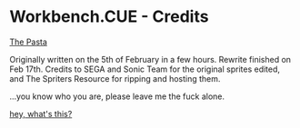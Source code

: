 # Workbench.CUE - Credits
[The Pasta](https://rentry.org/WorkbenchCUE)

Originally written on the 5th of February in a few hours. Rewrite finished on Feb 17th.
Credits to SEGA and Sonic Team for the original sprites edited, and The Spriters Resource for ripping and hosting them.

...you know who you are, please leave me the fuck alone.


[hey, what's this?](https://rentry.org/2bu7hhw2)